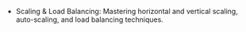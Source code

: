 - Scaling & Load Balancing: Mastering horizontal and vertical scaling, auto-scaling, and load balancing techniques.
